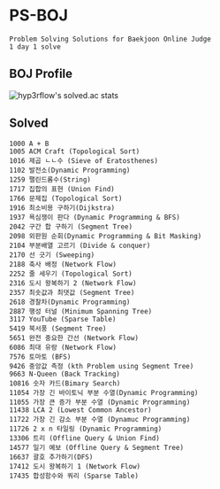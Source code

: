 # PS-BOJ

    Problem Solving Solutions for Baekjoon Online Judge
    1 day 1 solve

## BOJ Profile

![hyp3rflow's solved.ac stats](https://github-readme-solvedac.hyp3rflow.vercel.app/api/?handle=bln01)

## Solved

    1000 A + B
    1005 ACM Craft (Topological Sort)
    1016 제곱 ㄴㄴ수 (Sieve of Eratosthenes)
    1102 발전소(Dynamic Programming)
    1259 팰린드롬수(String)
    1717 집합의 표현 (Union Find)
    1766 문제집 (Topological Sort)
    1916 최소비용 구하기(Dijkstra)
    1937 욕심쟁이 판다 (Dynamic Programming & BFS)
    2042 구간 합 구하기 (Segment Tree)
    2098 외판원 순회(Dynamic Programming & Bit Masking)
    2104 부분배열 고르기 (Divide & conquer)
    2170 선 긋기 (Sweeping)
    2188 축사 배정 (Network Flow)
    2252 줄 세우기 (Topological Sort)
    2316 도시 왕복하기 2 (Network Flow)
    2357 최솟값과 최댓값 (Segment Tree)
    2618 경찰차(Dynamic Programming)
    2887 행성 터널 (Minimum Spanning Tree)
    3117 YouTube (Sparse Table)
    5419 북서풍 (Segment Tree)
    5651 완전 중요한 간선 (Network Flow)
    6086 최대 유랑 (Network Flow)
    7576 토마토 (BFS)
    9426 중앙값 측정 (kth Problem using Segment Tree)
    9663 N-Queen (Back Tracking)
    10816 숫자 카드(Bimary Search)
    11054 가장 긴 바이토닉 부분 수열(Dynamic Programming)
    11055 가장 큰 증가 부분 수열 (Dynamic Programming)
    11438 LCA 2 (Lowest Common Ancestor)
    11722 가장 긴 감소 부분 수열 (Dynamuc Programming)
    11726 2 x n 타일링 (Dynamic Programming)
    13306 트리 (Offline Query & Union Find)
    14577 일기 예보 (Offline Query & Segment Tree)
    16637 괄호 추가하기(DFS)
    17412 도시 왕복하기 1 (Network Flow)
    17435 합성함수와 쿼리 (Sparse Table)

